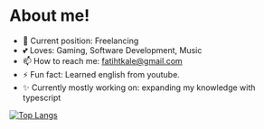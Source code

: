 # About me! 
- 👤 Current position: Freelancing
- 💕 Loves: Gaming, Software Development, Music
- 📫 How to reach me: fatihtkale@gmail.com
- ⚡ Fun fact: Learned english from youtube.
- ✨ Currently mostly working on: expanding my knowledge with typescript

[![Top Langs](https://github-readme-stats.vercel.app/api/top-langs/?username=fatihtkale&layout=compact)](https://github.com/anuraghazra/github-readme-stats)

